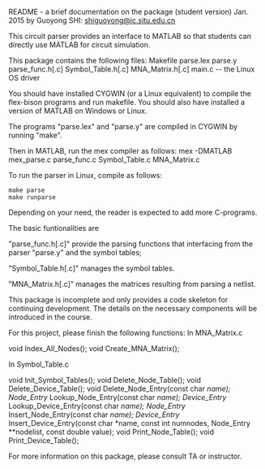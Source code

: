 README - a brief documentation on the package (student version)
Jan. 2015
by Guoyong SHI: shiguoyong@ic.sjtu.edu.cn

This circuit parser provides an interface to MATLAB so that students can
directly use MATLAB for circuit simulation.

This package contains the following files:
	Makefile
	parse.lex
	parse.y
	parse_func.h[.c]
	Symbol_Table.h[.c]
	MNA_Matrix.h[.c]
	main.c  -- the Linux OS driver

You should have installed CYGWIN (or a Linux equivalent) to
compile the flex-bison programs and run makefile.
You should also have installed a version of MATLAB on Windows or Linux.

The programs "parse.lex" and "parse.y" are compiled in CYGWIN by running
"make".

Then in MATLAB, run the mex compiler as follows:
	mex -DMATLAB mex_parse.c parse_func.c Symbol_Table.c MNA_Matrix.c

To run the parser in Linux, compile as follows:

	make parse
	make runparse

Depending on your need, the reader is expected to add more C-programs.

The basic funtionalities are

"parse_func.h[.c]" provide the parsing functions that
interfacing from the parser "parse.y" and the symbol tables;

"Symbol_Table.h[.c]" manages the symbol tables. 

"MNA_Matrix.h[.c]" manages the matrices resulting from parsing a netlist.

This package is incomplete and only provides a code skeleton for
continuing development.
The details on the necessary components will be introduced in the course.

For this project, please finish the following functions:
In MNA_Matrix.c

void Index_All_Nodes();
void Create_MNA_Matrix();



In Symbol_Table.c

void Init_Symbol_Tables();
void Delete_Node_Table();
void Delete_Device_Table();
void Delete_Node_Entry(const char *name);
Node_Entry* Lookup_Node_Entry(const char *name);
Device_Entry* Lookup_Device_Entry(const char *name);
Node_Entry* Insert_Node_Entry(const char *name);
Device_Entry* Insert_Device_Entry(const char *name,  const int numnodes, 
                 Node_Entry **nodelist, const double value);
void Print_Node_Table();
void Print_Device_Table();

For more information on this package, please consult TA or instructor.


